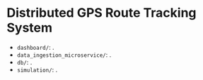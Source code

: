 # Distributed GPS Route Tracking System

- `dashboard/`: .
- `data_ingestion_microservice/`: .
- `db/`: .
- `simulation/`: .
